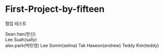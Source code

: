 # First-Project-by-fifteen
협업 테스트

Sean.han(한신)  
Lee Suah(sally)  
alex.park(박민영)
Lee Somin(selina)
Tak Haseon(andrew)
Teddy Kim(teddy)